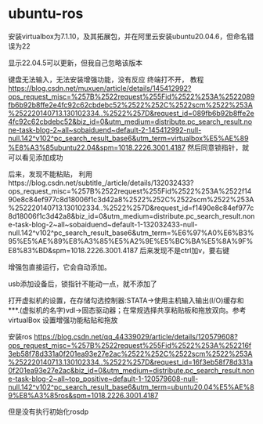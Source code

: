 # ubuntu-ros

安装virtualbox为7.1.10，及其拓展包，并在阿里云安装ubuntu20.04.6，但命名错误为22


显示22.04.5可以更新，但我自己忽略该版本

键盘无法输入，无法安装增强功能，没有反应
终端打不开，
教程
https://blog.csdn.net/muxuen/article/details/145412992?ops_request_misc=%257B%2522request%255Fid%2522%253A%2522089fb6b92b8ffe2e4fc92c62cbdebc52%2522%252C%2522scm%2522%253A%252220140713.130102334..%2522%257D&request_id=089fb6b92b8ffe2e4fc92c62cbdebc52&biz_id=0&utm_medium=distribute.pc_search_result.none-task-blog-2~all~sobaiduend~default-2-145412992-null-null.142^v102^pc_search_result_base6&utm_term=virtualbox%E5%AE%89%E8%A3%85ubuntu22.04&spm=1018.2226.3001.4187
然后同意锁指针，就可以看见添加成功


后来，发现不能粘贴，
利用https://blog.csdn.net/subtitle_/article/details/132032433?ops_request_misc=%257B%2522request%255Fid%2522%253A%2522f1490e8c84ef977c8d18006f1c3d42a8%2522%252C%2522scm%2522%253A%252220140713.130102334..%2522%257D&request_id=f1490e8c84ef977c8d18006f1c3d42a8&biz_id=0&utm_medium=distribute.pc_search_result.none-task-blog-2~all~sobaiduend~default-1-132032433-null-null.142^v102^pc_search_result_base6&utm_term=%E6%97%A0%E6%B3%95%E5%AE%89%E8%A3%85%E5%A2%9E%E5%BC%BA%E5%8A%9F%E8%83%BD&spm=1018.2226.3001.4187
后来发现不是ctrl加v，要右键

增强包直接运行，它会自动添加。

usb添加设备后，锁指针不能动一点，就不添加了

打开虚拟机的设置，在存储勾选控制器:STATA->使用主机输入输出(I/O)缓存和***.(虚拟机的名字)vdl->固态驱动器；在常规选择共享粘贴板和拖放双向。参考virtualBox 设置增强功能粘贴和拖放

安装ros
https://blog.csdn.net/qq_44339029/article/details/120579608?ops_request_misc=%257B%2522request%255Fid%2522%253A%252216f3eb58f78d331a0f201ea93e27e2ac%2522%252C%2522scm%2522%253A%252220140713.130102334..%2522%257D&request_id=16f3eb58f78d331a0f201ea93e27e2ac&biz_id=0&utm_medium=distribute.pc_search_result.none-task-blog-2~all~top_positive~default-1-120579608-null-null.142^v102^pc_search_result_base6&utm_term=ubuntu20.04%E5%AE%89%E8%A3%85ros&spm=1018.2226.3001.4187

但是没有执行初始化rosdp
